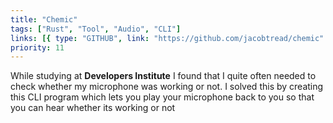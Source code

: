 ```yaml
---
title: "Chemic"
tags: ["Rust", "Tool", "Audio", "CLI"]
links: [{ type: "GITHUB", link: "https://github.com/jacobtread/chemic" }]
priority: 11
---
```


While studying at **Developers Institute** I found that I quite often needed to check whether my microphone was working or not. I solved this by creating this CLI program which lets you play your microphone back to you so that you can hear whether its working or not
